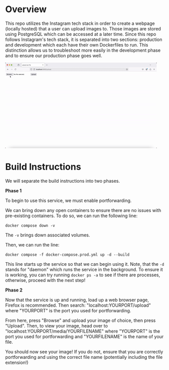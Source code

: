 # Overview

This repo utilizes the Instagram tech stack in order to create a webpage (locally hosted) that a user can upload images to. Those images are stored using PostgreSQL which can be accessed at a later time. Since this repo follows Instagram's tech stack, it is separated into two sections: production and development which each have their own Dockerfiles to run. This distinction allows us to troubleshoot more easily in the development phase and to ensure our production phase goes well.

![Example GIF](flask_on_docker.gif)

# Build Instructions
We will separate the build instructions into two phases.

**Phase 1**

To begin to use this service, we must enable portforwarding.

We can bring down any open containers to ensure there are no issues with pre-existing containers. To do so, we can run the following line:

```
docker compose down -v
```

The `-v` brings down associated volumes.

Then, we can run the line:

```
docker compose -f docker-compose.prod.yml up -d --build
```
This line starts up the service so that we can begin using it. Note, that the `-d` stands for "daemon" which runs the service in the background. To ensure it is working, you can try running `docker ps -a` to see if there are processes, otherwise, proceed with the next step!

**Phase 2**

Now that the service is up and running, load up a web browser page, Firefox is recommended. Then search: "localhost:YOURPORT/upload" where "YOURPORT" is the port you used for portforwarding.

From here, press "Browse" and upload your image of choice, then press "Upload". Then, to view your image, head over to "localhost:YOURPORT/media/YOURFILENAME" where "YOURPORT" is the port you used for portforwarding and "YOURFILENAME" is the name of your file.

You should now see your image! If you do not, ensure that you are correctly portforwarding and using the correct file name (potentially including the file extension!)
